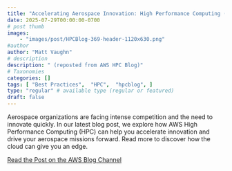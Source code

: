 ```yaml
---
title: "Accelerating Aerospace Innovation: High Performance Computing (HPC) on Amazon Web Services (AWS)"
date: 2025-07-29T00:00:00-0700
# post thumb
images:
    - "images/post/HPCBlog-369-header-1120x630.png"
#author
author: "Matt Vaughn"
# description
description: " (reposted from AWS HPC Blog)"
# Taxonomies
categories: []
tags: [ "Best Practices",  "HPC",  "hpcblog", ]
type: "regular" # available type (regular or featured)
draft: false
---
```


Aerospace organizations are facing intense competition and the need to innovate quickly. In our latest blog post, we explore how AWS High Performance Computing (HPC) can help you accelerate innovation and drive your aerospace missions forward. Read more to discover how the cloud can give you an edge.

<a href="https://aws.amazon.com/blogs/hpc/accelerating-aerospace-innovation-high-performance-computing-hpc-on-amazon-web-services-aws/" class="btn btn-primary btn-lg active" role="button" aria-pressed="true" style="margin-top: 8px;">Read the Post on the AWS Blog Channel</a>